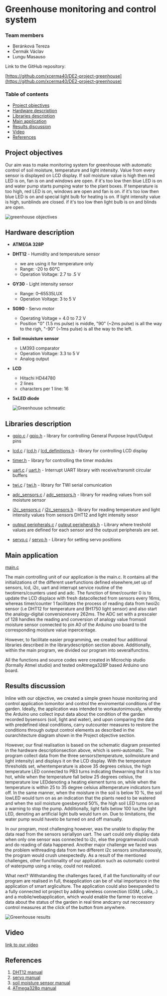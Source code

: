 # Greenhouse monitoring and control system

### Team members

* Beránková Tereza
* Čermák Václav
* Lungu Masauso


Link to the GitHub repository:

[https://github.com/xcerma40/DE2-project-greenhouse](https://github.com/xcerma40/DE2-project-greenhouse)

### Table of contents

* [Project objectives](#objectives)
* [Hardware description](#hardware)
* [Libraries description](#libs)
* [Main application](#main)
* [Results discussion](#results)
* [Video](#video)
* [References](#references)

<a name="objectives"></a>

## Project objectives

Our aim was to make monitoring system for greenhouse with automatic control of soil moisture, temperature and light intensity. 
Value from every sensor is displayed on LCD display.
If soil moisture value is high then red LED is on, fan is on and windows are open. if it's too low then blue LED is on and water pump starts pumping water to the plant boxes.
If temperature is too high, red LED is on, windows are open and fan is on. if it's too low then blue LED is on and special light bulb for heating is on.
If light intensity value is high, sunblinds are closed. if it's too low then light bulb is on and blinds are open.

![greenhouse objectives](https://github.com/xcerma40/DE2-project-greenhouse/blob/master/Pictures/greenhouse%20objectives.png)


<a name="hardware"></a>

## Hardware description
* **ATMEGA 328P**
* **DHT12** - Humidity and temperature sensor
  * we are using it for temperature only
  * Range: -20 to 60°C
  * Operation Voltage: 2.7 to .5 V
* **GY30** - Light intensity sensor 
  * Range: 0–65535LUX
  * Operation Voltage: 3 to 5 V
* **SG90** - Servo motor
  * Operating Voltage = 4.0 to 7.2 V
  * Position "0" (1.5 ms pulse) is middle, "90" (~2ms pulse) is all the way to the righ, "-90" (~1ms pulse) is all the way to the left.
* **Soil mouisture sensor**
  * LM393 comparator
  * Operation Voltage: 3.3 to 5 V
  * Analog output
* **LCD**
  * Hitachi HD44780
  * 2 lines
  * characters per 1 line: 16
* **5xLED diode**
  
  ![Greenhouse schmeatic](https://github.com/xcerma40/DE2-project-greenhouse/blob/master/Pictures/greenhouse%20schematic.png)
<a name="libs"></a>

## Libraries description
* [gpio.c](https://github.com/xcerma40/DE2-project-greenhouse/blob/master/GreenhouseSystem/library/gpio.c) / [gpio.h](https://github.com/xcerma40/DE2-project-greenhouse/blob/master/GreenhouseSystem/library/gpio.h) - library for controlling General Purpose Input/Output pins
* [lcd.c](https://github.com/xcerma40/DE2-project-greenhouse/blob/master/GreenhouseSystem/library/lcd.c) / [lcd.h](https://github.com/xcerma40/DE2-project-greenhouse/blob/master/GreenhouseSystem/library/lcd.h) / [lcd_definitions.h](https://github.com/xcerma40/DE2-project-greenhouse/blob/master/GreenhouseSystem/library/lcd_definitions.h) - library for controlling LCD display 
* [timer.h](https://github.com/xcerma40/DE2-project-greenhouse/blob/master/GreenhouseSystem/library/timer.h) - library for controlling the timer modules
* [uart.c](https://github.com/xcerma40/DE2-project-greenhouse/blob/master/GreenhouseSystem/library/uart.c) / [uart.h](https://github.com/xcerma40/DE2-project-greenhouse/blob/master/GreenhouseSystem/library/uart.h) - Interrupt UART library with receive/transmit circular buffers
* [twi.c](https://github.com/xcerma40/DE2-project-greenhouse/blob/master/GreenhouseSystem/library/twi.c) / [twi.h](https://github.com/xcerma40/DE2-project-greenhouse/blob/master/GreenhouseSystem/library/twi.h) - library for TWI serial comunication
  
* [adc_sensors.c](https://github.com/xcerma40/DE2-project-greenhouse/blob/master/GreenhouseSystem/src/adc_sensors.c) / [adc_sensors.h](https://github.com/xcerma40/DE2-project-greenhouse/blob/master/GreenhouseSystem/src/adc_sensors.h) - library for reading values from soil moisture sensor

* [i2c_sensors.c](https://github.com/xcerma40/DE2-project-greenhouse/blob/master/GreenhouseSystem/src/i2c_sensors.c) / [i2c_sensors.h](https://github.com/xcerma40/DE2-project-greenhouse/blob/master/GreenhouseSystem/src/output_peripherals.h) - library for reading temperature and light intensity values from sensors DHT12 and light intensity sesor 

* [output peripherals.c](https://github.com/xcerma40/DE2-project-greenhouse/blob/master/GreenhouseSystem/src/output%20peripherals.c) / [output peripherals.h](https://github.com/xcerma40/DE2-project-greenhouse/blob/master/GreenhouseSystem/src/output_peripherals.h) - Library where treshold values are defined for each sensor and the outpust peripherals are set.
	
* [servo.c](https://github.com/xcerma40/DE2-project-greenhouse/blob/master/GreenhouseSystem/src/servo.c) / [servo.h](https://github.com/xcerma40/DE2-project-greenhouse/blob/master/GreenhouseSystem/src/servo.h) - Library for setting servo positions

<a name="main"></a>

## Main application

[main.c](https://github.com/xcerma40/DE2-project-greenhouse/blob/master/GreenhouseSystem/main.c)

The main controlling unit of our application is the main.c. It contains all the initializations of the different userfunctions defined elsewhere,set up of sensors, lcd, i2c, uart and interrupt service routine of the twotimers/counters used and adc. The function of timer/counter 0 is to update the LCD displace with fresh datacollected from sensors every 16ms, whereas timer/counter 1 facilitates the process of reading data from twoi2c sensor (i.e DHT12 for temperature and BH1750 light sensor) and also start the analogy-digital conversionevery 262ms. The ADC set with a prescaler of 128 handles the reading and conversion of analogy value fromsoil moisture sensor connected to pin A0 of the Arduino uno board to the corresponding moisture value inpercentage.

However, to facilitate easier programming, we created four additional libraries described in the librarydescription section above. Additionally, within the main program, we divided our program into severalfunctins.

All the functions and source codes were created in Microchip studio (formally Atmel studio) and tested onAtmega328P based Arduino uno board.

<a name="results"></a>

## Results discussion

Inline with our objective, we created a simple green house monitoring and control application tomonitor and control the enviromental conditions of the garden. Ideally, the application was intended to workautonimously, whereby the Arduino uno collect input data about the condition of the garden recorded bysensors (soil, light and water), and upon comparing the data with predefined ideal conditions, carry outcounter measures to restore the conditions through output control elements as described in the ourarchitecture diagram shown in the Project objective section.

However, our final realisation is based on the schematic diagram presented in the hardware descriptionsection above, which is semi-automatic. The program collect data from the three sensors(temperature, soilmoisture and light intensity) and displays it on the LCD display. With the temperature thresholds set, whentemperature is above 35 degrees celsius, the high temperature LED connected to PB3 turns indicating thewarning that it is too hot, while when the temperature fall below 25 degrees celsius, the temperature low LEDdenoting a heating element turns on, while when the temperature is within 25 to 35 degree celsius alltemperature indicators turn off. In the same manner, when the moisture in the soil is below 10 %, the soil lowLED would turn on as an indication that the plants need to be watered and when the soil moisture goesbeyond 50%, the high soil LED turns on as a warning to stop the pump. Additionally, light falls below 100 lux,the light LED, denoting an artificial light bulb would turn on. Due to limitations, the water pump would haveto be turned on and off manually.

In our program, most challenging however, was the unable to display the data read from the sensors seriallyon uart. The uart could only display data when only one sensor was connected to i2c, else the programwould crush and do reading of data happened. Another major challenge we faced was the problem withreading data from two different i2c sensors simultaneously, the program would crush unexpectedly. As a result of the mentioned challenges, other functionality of our application such as outomatic control of waterpump using a relay, could not realized.

What next? Withstanding the challenges faced, if all the functionality of our program are realised in full, theapplication can be of vital importance in the application of smart argliculture. The application could also beexpanded to a fully connected iot project by adding wireless connection (GSM, LoRa,..) and a mobile/webapplication, which would enable the farmer to receive data about the status of the garden in real time andcarry out neccessory control measures at the click of the button from anywhere.

![Greenhouse results](https://github.com/xcerma40/DE2-project-greenhouse/blob/master/Pictures/Greenhouse%20real.jpeg)

<a name="video"></a>

## Video

[link to our video](https://www.youtube.com/watch?v=TQb-roNkAjA)

<a name="references"></a>

## References

1. [DHT12 manual](https://github.com/xcerma40/DE2-project-greenhouse/blob/master/dokumenty/dht12_manual.pdf)
2. [servo manual](https://github.com/xcerma40/DE2-project-greenhouse/blob/master/dokumenty/SG90-TowerPro.pdf)
3. [soil moisture sensor manual](https://github.com/xcerma40/DE2-project-greenhouse/blob/master/dokumenty/eses1474354607.pdf)
4. [ATmega328p manual](https://ww1.microchip.com/downloads/en/DeviceDoc/Atmel-7810-Automotive-Microcontrollers-ATmega328P_Datasheet.pdf)
